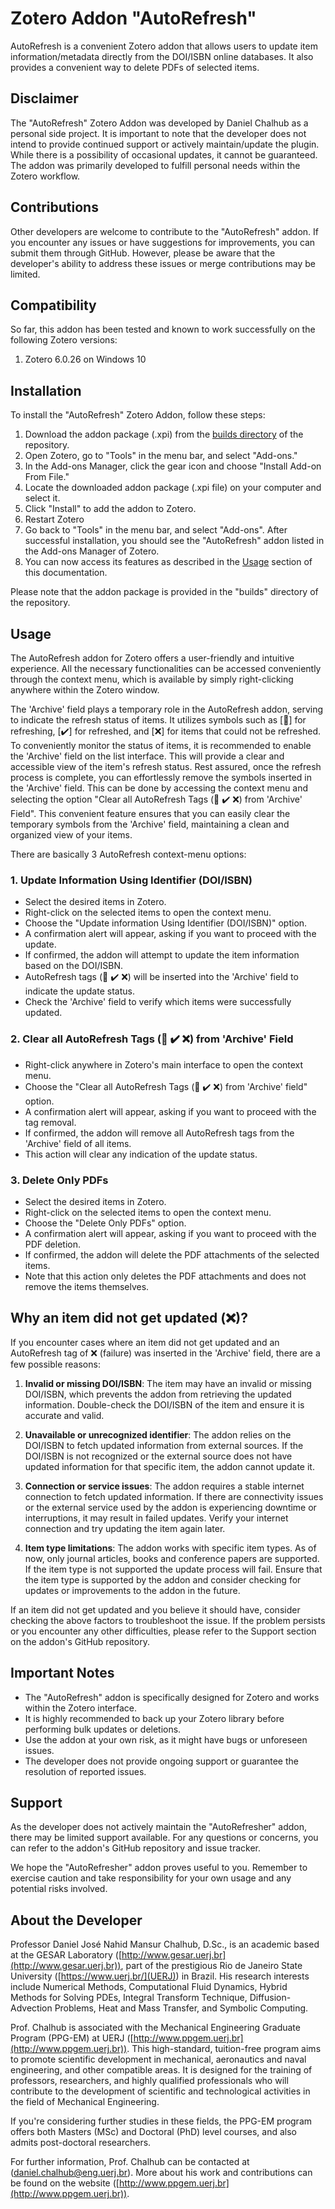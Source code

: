 # Zotero Addon "AutoRefresh"
AutoRefresh is a convenient Zotero addon that allows users to update item information/metadata directly from the DOI/ISBN online databases. It also provides a convenient way to delete PDFs of selected items.


## Disclaimer
The "AutoRefresh" Zotero Addon was developed by Daniel Chalhub as a personal side project. It is important to note that the developer does not intend to provide continued support or actively maintain/update the plugin. While there is a possibility of occasional updates, it cannot be guaranteed. The addon was primarily developed to fulfill personal needs within the Zotero workflow.

## Contributions
Other developers are welcome to contribute to the "AutoRefresh" addon. If you encounter any issues or have suggestions for improvements, you can submit them through GitHub. However, please be aware that the developer's ability to address these issues or merge contributions may be limited.

## Compatibility

So far, this addon has been tested and known to work successfully on the following Zotero versions:

1. Zotero 6.0.26 on Windows 10

## Installation

To install the "AutoRefresh" Zotero Addon, follow these steps:

1. Download the addon package (.xpi) from the [builds directory](/builds) of the repository.
2. Open Zotero, go to "Tools" in the menu bar, and select "Add-ons."
3. In the Add-ons Manager, click the gear icon and choose "Install Add-on From File."
4. Locate the downloaded addon package (.xpi file) on your computer and select it.
5. Click "Install" to add the addon to Zotero.
6. Restart Zotero
7. Go back to "Tools" in the menu bar, and select "Add-ons". After successful installation, you should see the "AutoRefresh" addon listed in the Add-ons Manager of Zotero. 
8. You can now access its features as described in the [Usage](#usage) section of this documentation.

Please note that the addon package is provided in the "builds" directory of the repository.

## Usage

The AutoRefresh addon for Zotero offers a user-friendly and intuitive experience. All the necessary functionalities can be accessed conveniently through the context menu, which is available by simply right-clicking anywhere within the Zotero window. 

The 'Archive' field plays a temporary role in the AutoRefresh addon, serving to indicate the refresh status of items. It utilizes symbols such as [🔄] for refreshing, [✔️] for refreshed, and [❌] for items that could not be refreshed. To conveniently monitor the status of items, it is recommended to enable the 'Archive' field on the list interface. This will provide a clear and accessible view of the item's refresh status. Rest assured, once the refresh process is complete, you can effortlessly remove the symbols inserted in the 'Archive' field. This can be done by accessing the context menu and selecting the option "Clear all AutoRefresh Tags (🔄 ✔️ ❌) from 'Archive' Field". This convenient feature ensures that you can easily clear the temporary symbols from the 'Archive' field, maintaining a clean and organized view of your items.

There are basically 3 AutoRefresh context-menu options:


### 1. Update Information Using Identifier (DOI/ISBN)

- Select the desired items in Zotero.
- Right-click on the selected items to open the context menu.
- Choose the "Update information Using Identifier (DOI/ISBN)" option.
- A confirmation alert will appear, asking if you want to proceed with the update.
- If confirmed, the addon will attempt to update the item information based on the DOI/ISBN.
- AutoRefresh tags (🔄 ✔️ ❌) will be inserted into the 'Archive' field to indicate the update status.
- Check the 'Archive' field to verify which items were successfully updated.

### 2. Clear all AutoRefresh Tags (🔄 ✔️ ❌) from 'Archive' Field

- Right-click anywhere in Zotero's main interface to open the context menu.
- Choose the "Clear all AutoRefresh Tags (🔄 ✔️ ❌) from 'Archive' field" option.
- A confirmation alert will appear, asking if you want to proceed with the tag removal.
- If confirmed, the addon will remove all AutoRefresh tags from the 'Archive' field of all items.
- This action will clear any indication of the update status.

### 3. Delete Only PDFs

- Select the desired items in Zotero.
- Right-click on the selected items to open the context menu.
- Choose the "Delete Only PDFs" option.
- A confirmation alert will appear, asking if you want to proceed with the PDF deletion.
- If confirmed, the addon will delete the PDF attachments of the selected items.
- Note that this action only deletes the PDF attachments and does not remove the items themselves.

## Why an item did not get updated (❌)?

If you encounter cases where an item did not get updated and an AutoRefresh tag of ❌ (failure) was inserted in the 'Archive' field, there are a few possible reasons:

1. **Invalid or missing DOI/ISBN**: The item may have an invalid or missing DOI/ISBN, which prevents the addon from retrieving the updated information. Double-check the DOI/ISBN of the item and ensure it is accurate and valid.

2. **Unavailable or unrecognized identifier**: The addon relies on the DOI/ISBN to fetch updated information from external sources. If the DOI/ISBN is not recognized or the external source does not have updated information for that specific item, the addon cannot update it. 

3. **Connection or service issues**: The addon requires a stable internet connection to fetch updated information. If there are connectivity issues or the external service used by the addon is experiencing downtime or interruptions, it may result in failed updates. Verify your internet connection and try updating the item again later.

4. **Item type limitations**: The addon works with specific item types. As of now, only journal articles, books and conference papers are supported. If the item type is not supported the update process will fail. Ensure that the item type is supported by the addon and consider checking for updates or improvements to the addon in the future.

If an item did not get updated and you believe it should have, consider checking the above factors to troubleshoot the issue. If the problem persists or you encounter any other difficulties, please refer to the Support section on the addon's GitHub repository.


## Important Notes

- The "AutoRefresh" addon is specifically designed for Zotero and works within the Zotero interface.
- It is highly recommended to back up your Zotero library before performing bulk updates or deletions.
- Use the addon at your own risk, as it might have bugs or unforeseen issues.
- The developer does not provide ongoing support or guarantee the resolution of reported issues.

## Support

As the developer does not actively maintain the "AutoRefresher" addon, there may be limited support available. For any questions or concerns, you can refer to the addon's GitHub repository and issue tracker.

We hope the "AutoRefresher" addon proves useful to you. Remember to exercise caution and take responsibility for your own usage and any potential risks involved.


## About the Developer

Professor Daniel José Nahid Mansur Chalhub, D.Sc., is an academic based at the GESAR Laboratory ([http://www.gesar.uerj.br](http://www.gesar.uerj.br)), part of the prestigious Rio de Janeiro State University ([https://www.uerj.br/](UERJ)) in Brazil. His research interests include Numerical Methods, Computational Fluid Dynamics, Hybrid Methods for Solving PDEs, Integral Transform Technique, Diffusion-Advection Problems, Heat and Mass Transfer, and Symbolic Computing. 

Prof. Chalhub is associated with the Mechanical Engineering Graduate Program (PPG-EM) at UERJ ([http://www.ppgem.uerj.br](http://www.ppgem.uerj.br)). This high-standard, tuition-free program aims to promote scientific development in mechanical, aeronautics and naval engineering, and other compatible areas. It is designed for the training of professors, researchers, and highly qualified professionals who will contribute to the development of scientific and technological activities in the field of Mechanical Engineering.

If you're considering further studies in these fields, the PPG-EM program offers both Masters (MSc) and Doctoral (PhD) level courses, and also admits post-doctoral researchers.

For further information, Prof. Chalhub can be contacted at ([daniel.chalhub@eng.uerj.br](mailto:daniel.chalhub@eng.uerj.br)). More about his work and contributions can be found on the website ([http://www.ppgem.uerj.br](http://www.ppgem.uerj.br)).


